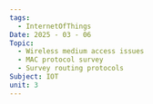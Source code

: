 ```yaml
---
tags:
  - InternetOfThings
Date: 2025 - 03 - 06
Topic:
  - Wireless medium access issues
  - MAC protocol survey
  - Survey routing protocols
Subject: IOT
unit: 3
---
```

